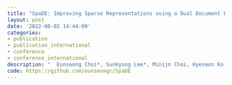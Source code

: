 ```yaml
---
title: "SpaDE: Improving Sparse Representations using a Dual Document Encoder for First-stage Retrieval"
layout: post
date: '2022-08-02 14:44:00'
categories:
- publication
- publication_international
- conference
- conference_international
description: "	Eunseong Choi*, Sunkyung Lee*, Minijn Choi, Hyeseon Ko, Young-In Song and Jongwuk Lee (* : equal contribution) <br>The 31st ACM International Conference on Information and Knowledge Management (CIKM)<br>Atlanta, Georgia, USA, October 17-21, 2022 (To appear)"
code: https://github.com/eunseongc/SpaDE
---
```

